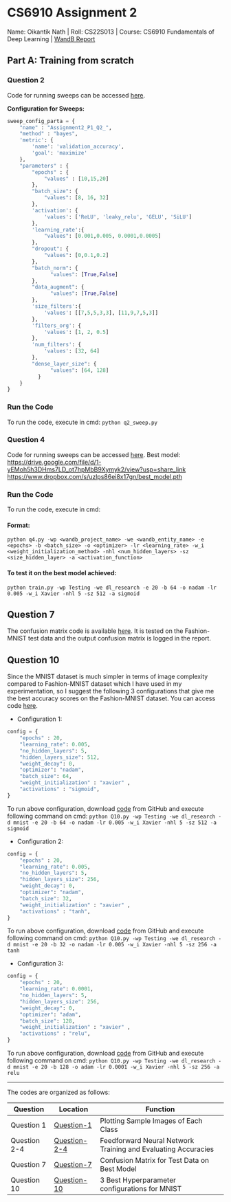 # CS6910 Assignment 2
Name: Oikantik Nath | Roll: CS22S013 | Course: CS6910 Fundamentals of Deep Learning | [WandB Report](https://wandb.ai/dl_research/Testing/reports/CS6910-Assignment-2--VmlldzozOTQ4OTQ0?accessToken=2tquusi34lylzkeg6anhqvij3zsl2t25yfmo9h0jnec7i8ejhz3xhh11l5rga40q)

## Part A: Training from scratch
### Question 2
Code for running sweeps can be accessed [here](https://github.com/oikn2018/CS6910_assignment_2/blob/main/q2_sweep.py).

**Configuration for Sweeps:**

```python
sweep_config_parta = {
    "name" : "Assignment2_P1_Q2_",
    "method" : "bayes",
    'metric': {
        'name': 'validation_accuracy',
        'goal': 'maximize'
    },
    "parameters" : {
        "epochs" : {
            "values" : [10,15,20]
        },
        "batch_size": {
            "values": [8, 16, 32]
        },
        'activation': {
            'values': ['ReLU', 'leaky_relu', 'GELU', 'SiLU']
        },
        'learning_rate':{
            "values": [0.001,0.005, 0.0001,0.0005]
        },
        "dropout": {
            "values": [0,0.1,0.2]
        },
        "batch_norm": {
              "values": [True,False]
        },
        "data_augment": {
              "values": [True,False]
        },
        'size_filters':{
            'values': [[7,5,5,3,3], [11,9,7,5,3]]
        },
        'filters_org': {
            'values': [1, 2, 0.5]
        },
        'num_filters': {
            'values': [32, 64]
        },
        "dense_layer_size": {
              "values": [64, 128]
          }        
    }
}
```

### Run the Code
To run the code, execute in cmd: 
`python q2_sweep.py`

### Question 4
Code for running sweeps can be accessed [here](https://github.com/oikn2018/CS6910_assignment_2/blob/main/q4.py).
Best model: https://drive.google.com/file/d/1-yEMoh5h3DHms7LD_ot7hpMbB9Xymyk2/view?usp=share_link
https://www.dropbox.com/s/uzlps86ei8x17gn/best_model.pth
### Run the Code
To run the code, execute in cmd: 
#### Format:
`python q4.py -wp <wandb_project_name> -we <wandb_entity_name> -e <epochs> -b <batch_size> -o <optimizer> -lr <learning_rate> -w_i <weight_initialization_method> -nhl <num_hidden_layers> -sz <size_hidden_layer> -a <activation_function>`

#### To test it on the best model achieved:
`python train.py -wp Testing -we dl_research -e 20 -b 64 -o nadam -lr 0.005 -w_i Xavier -nhl 5 -sz 512 -a sigmoid`

## Question 7
The confusion matrix code is available [here](https://github.com/oikn2018/CS6910_assignment_1/blob/main/Q7.py). It is tested on the Fashion-MNIST test data and the output confusion matrix is logged in the report.


## Question 10
Since the MNIST dataset is much simpler in terms of image complexity compared to Fashion-MNIST dataset which I have used in my experimentation, so I suggest the following 3 configurations that give me the best accuracy scores on the Fashion-MNIST dataset. You can access code [here](https://github.com/oikn2018/CS6910_assignment_1/blob/main/Q10.py).

- Configuration 1: 
```python
config = { 
	"epochs" : 20,
	"learning_rate": 0.005,
	"no_hidden_layers": 5, 
	"hidden_layers_size": 512,
	"weight_decay": 0,
	"optimizer": "nadam",
	"batch_size": 64,
	"weight_initialization" : "xavier" ,
	"activations" : "sigmoid",
}
```
To run above configuration, download [code](https://github.com/oikn2018/CS6910_assignment_1/blob/main/Q10.py) from GitHub and execute following command on cmd:
`python Q10.py -wp Testing -we dl_research -d mnist -e 20 -b 64 -o nadam -lr 0.005 -w_i Xavier -nhl 5 -sz 512 -a sigmoid`

- Configuration 2: 
```python
config = { 
	"epochs" : 20,
	"learning_rate": 0.005,
	"no_hidden_layers": 5, 
	"hidden_layers_size": 256,
	"weight_decay": 0,
	"optimizer": "nadam",
	"batch_size": 32,
	"weight_initialization" : "xavier" ,
	"activations" : "tanh",
}
```
To run above configuration, download [code](https://github.com/oikn2018/CS6910_assignment_1/blob/main/Q10.py) from GitHub and execute following command on cmd:
`python Q10.py -wp Testing -we dl_research -d mnist -e 20 -b 32 -o nadam -lr 0.005 -w_i Xavier -nhl 5 -sz 256 -a tanh`


- Configuration 3: 
```python
config = { 
	"epochs" : 20,
	"learning_rate": 0.0001,
	"no_hidden_layers": 5, 
	"hidden_layers_size": 256,
	"weight_decay": 0,
	"optimizer": "adam",
	"batch_size": 128,
	"weight_initialization" : "xavier" ,
	"activations" : "relu",
}
```
To run above configuration, download [code](https://github.com/oikn2018/CS6910_assignment_1/blob/main/Q10.py) from GitHub and execute following command on cmd:
`python Q10.py -wp Testing -we dl_research -d mnist -e 20 -b 128 -o adam -lr 0.0001 -w_i Xavier -nhl 5 -sz 256 -a relu`

---
The codes are organized as follows:

| Question | Location | Function | 
|----------|----------|----------|
| Question 1 | [Question-1](https://github.com/oikn2018/CS6910_assignment_1/blob/main/Q1.ipynb) | Plotting Sample Images of Each Class | 
| Question 2-4 | [Question-2-4](https://github.com/oikn2018/CS6910_assignment_1/blob/main/train.py) | Feedforward Neural Network Training and Evaluating Accuracies |
| Question 7 | [Question-7](https://github.com/oikn2018/CS6910_assignment_1/blob/main/Q7.py) | Confusion Matrix for Test Data on Best Model | 
| Question 10 | [Question-10](https://github.com/oikn2018/CS6910_assignment_1/blob/main/Q10.py) | 3 Best Hyperparameter configurations for MNIST | 
